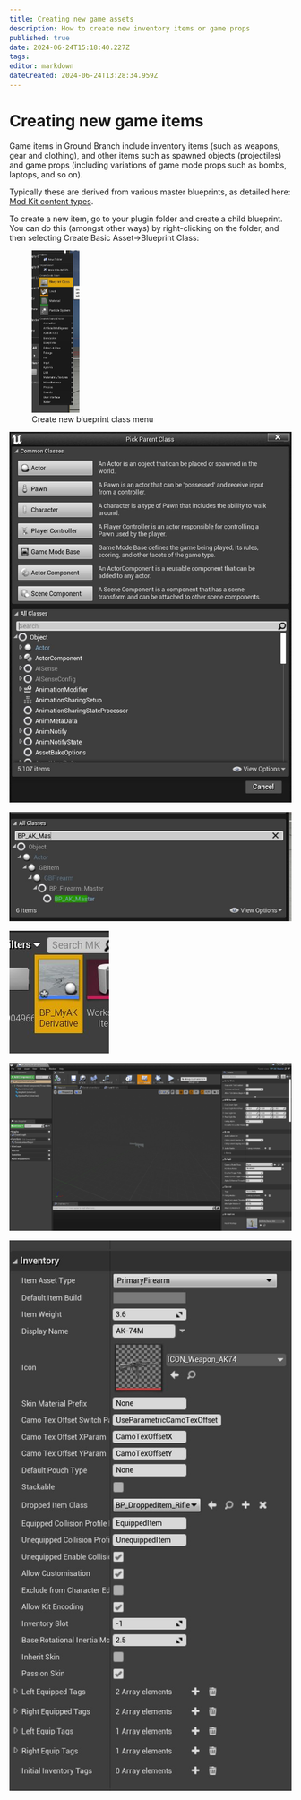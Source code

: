 ```yaml
---
title: Creating new game assets
description: How to create new inventory items or game props
published: true
date: 2024-06-24T15:18:40.227Z
tags: 
editor: markdown
dateCreated: 2024-06-24T13:28:34.959Z
---
```


# Creating new game items

Game items in Ground Branch include inventory items (such as weapons, gear and clothing), and other items such as spawned objects (projectiles) and game props (including variations of game mode props such as bombs, laptops, and so on).

Typically these are derived from various master blueprints, as detailed here: [Mod Kit content types](/modding/sdk/content-types).

To create a new item, go to your plugin folder and create a child blueprint. You can do this (amongst other ways) by right-clicking on the folder, and then selecting Create Basic Asset->Blueprint Class:

<figure>
<img src="/images/sdk/modkit_createblueprint.jpg" width="20%" alt="Screenshot"/>
<figcaption>Create new blueprint class menu</figcaption>
</figure>

![modkit_createchildblueprint.jpg](/images/sdk/modkit_createchildblueprint.jpg)

![modkit_createakmaster.jpg](/images/sdk/modkit_createakmaster.jpg)

![modkit_myakderivative.jpg](/images/sdk/modkit_myakderivative.jpg)

![modkit_mycustomchildbp.jpg](/images/sdk/modkit_mycustomchildbp.jpg)

![modkit_childweaponproperties.jpg](/images/sdk/modkit_childweaponproperties.jpg)
